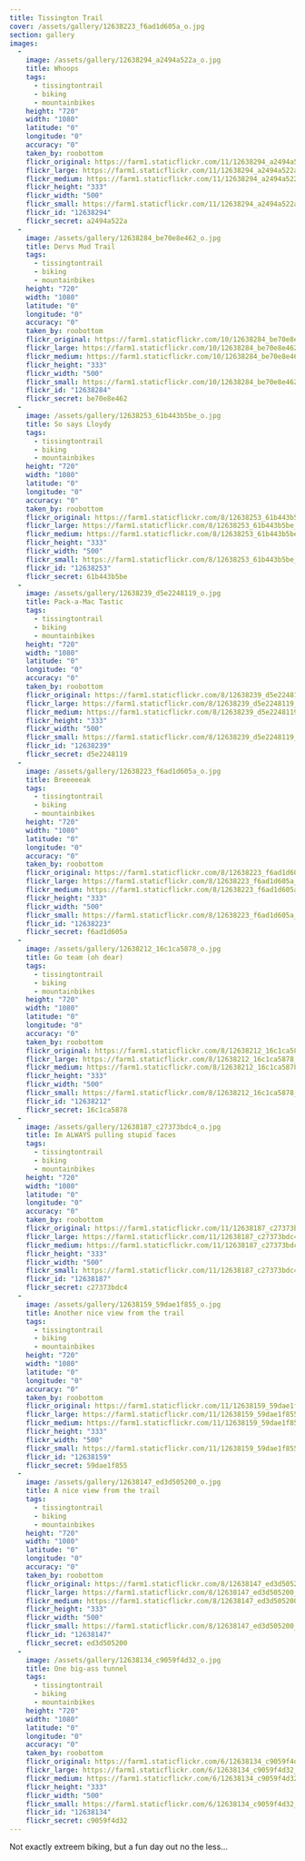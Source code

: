 ```yaml
---
title: Tissington Trail
cover: /assets/gallery/12638223_f6ad1d605a_o.jpg
section: gallery
images:
  - 
    image: /assets/gallery/12638294_a2494a522a_o.jpg
    title: Whoops
    tags:
      - tissingtontrail
      - biking
      - mountainbikes
    height: "720"
    width: "1080"
    latitude: "0"
    longitude: "0"
    accuracy: "0"
    taken_by: roobottom
    flickr_original: https://farm1.staticflickr.com/11/12638294_a2494a522a_o.jpg
    flickr_large: https://farm1.staticflickr.com/11/12638294_a2494a522a_o.jpg
    flickr_medium: https://farm1.staticflickr.com/11/12638294_a2494a522a.jpg
    flickr_height: "333"
    flickr_width: "500"
    flickr_small: https://farm1.staticflickr.com/11/12638294_a2494a522a_m.jpg
    flickr_id: "12638294"
    flickr_secret: a2494a522a
  - 
    image: /assets/gallery/12638284_be70e8e462_o.jpg
    title: Dervs Mud Trail
    tags:
      - tissingtontrail
      - biking
      - mountainbikes
    height: "720"
    width: "1080"
    latitude: "0"
    longitude: "0"
    accuracy: "0"
    taken_by: roobottom
    flickr_original: https://farm1.staticflickr.com/10/12638284_be70e8e462_o.jpg
    flickr_large: https://farm1.staticflickr.com/10/12638284_be70e8e462_o.jpg
    flickr_medium: https://farm1.staticflickr.com/10/12638284_be70e8e462.jpg
    flickr_height: "333"
    flickr_width: "500"
    flickr_small: https://farm1.staticflickr.com/10/12638284_be70e8e462_m.jpg
    flickr_id: "12638284"
    flickr_secret: be70e8e462
  - 
    image: /assets/gallery/12638253_61b443b5be_o.jpg
    title: So says Lloydy
    tags:
      - tissingtontrail
      - biking
      - mountainbikes
    height: "720"
    width: "1080"
    latitude: "0"
    longitude: "0"
    accuracy: "0"
    taken_by: roobottom
    flickr_original: https://farm1.staticflickr.com/8/12638253_61b443b5be_o.jpg
    flickr_large: https://farm1.staticflickr.com/8/12638253_61b443b5be_o.jpg
    flickr_medium: https://farm1.staticflickr.com/8/12638253_61b443b5be.jpg
    flickr_height: "333"
    flickr_width: "500"
    flickr_small: https://farm1.staticflickr.com/8/12638253_61b443b5be_m.jpg
    flickr_id: "12638253"
    flickr_secret: 61b443b5be
  - 
    image: /assets/gallery/12638239_d5e2248119_o.jpg
    title: Pack-a-Mac Tastic
    tags:
      - tissingtontrail
      - biking
      - mountainbikes
    height: "720"
    width: "1080"
    latitude: "0"
    longitude: "0"
    accuracy: "0"
    taken_by: roobottom
    flickr_original: https://farm1.staticflickr.com/8/12638239_d5e2248119_o.jpg
    flickr_large: https://farm1.staticflickr.com/8/12638239_d5e2248119_o.jpg
    flickr_medium: https://farm1.staticflickr.com/8/12638239_d5e2248119.jpg
    flickr_height: "333"
    flickr_width: "500"
    flickr_small: https://farm1.staticflickr.com/8/12638239_d5e2248119_m.jpg
    flickr_id: "12638239"
    flickr_secret: d5e2248119
  - 
    image: /assets/gallery/12638223_f6ad1d605a_o.jpg
    title: Breeeeeak
    tags:
      - tissingtontrail
      - biking
      - mountainbikes
    height: "720"
    width: "1080"
    latitude: "0"
    longitude: "0"
    accuracy: "0"
    taken_by: roobottom
    flickr_original: https://farm1.staticflickr.com/8/12638223_f6ad1d605a_o.jpg
    flickr_large: https://farm1.staticflickr.com/8/12638223_f6ad1d605a_o.jpg
    flickr_medium: https://farm1.staticflickr.com/8/12638223_f6ad1d605a.jpg
    flickr_height: "333"
    flickr_width: "500"
    flickr_small: https://farm1.staticflickr.com/8/12638223_f6ad1d605a_m.jpg
    flickr_id: "12638223"
    flickr_secret: f6ad1d605a
  - 
    image: /assets/gallery/12638212_16c1ca5878_o.jpg
    title: Go team (oh dear)
    tags:
      - tissingtontrail
      - biking
      - mountainbikes
    height: "720"
    width: "1080"
    latitude: "0"
    longitude: "0"
    accuracy: "0"
    taken_by: roobottom
    flickr_original: https://farm1.staticflickr.com/8/12638212_16c1ca5878_o.jpg
    flickr_large: https://farm1.staticflickr.com/8/12638212_16c1ca5878_o.jpg
    flickr_medium: https://farm1.staticflickr.com/8/12638212_16c1ca5878.jpg
    flickr_height: "333"
    flickr_width: "500"
    flickr_small: https://farm1.staticflickr.com/8/12638212_16c1ca5878_m.jpg
    flickr_id: "12638212"
    flickr_secret: 16c1ca5878
  - 
    image: /assets/gallery/12638187_c27373bdc4_o.jpg
    title: Im ALWAYS pulling stupid faces
    tags:
      - tissingtontrail
      - biking
      - mountainbikes
    height: "720"
    width: "1080"
    latitude: "0"
    longitude: "0"
    accuracy: "0"
    taken_by: roobottom
    flickr_original: https://farm1.staticflickr.com/11/12638187_c27373bdc4_o.jpg
    flickr_large: https://farm1.staticflickr.com/11/12638187_c27373bdc4_o.jpg
    flickr_medium: https://farm1.staticflickr.com/11/12638187_c27373bdc4.jpg
    flickr_height: "333"
    flickr_width: "500"
    flickr_small: https://farm1.staticflickr.com/11/12638187_c27373bdc4_m.jpg
    flickr_id: "12638187"
    flickr_secret: c27373bdc4
  - 
    image: /assets/gallery/12638159_59dae1f855_o.jpg
    title: Another nice view from the trail
    tags:
      - tissingtontrail
      - biking
      - mountainbikes
    height: "720"
    width: "1080"
    latitude: "0"
    longitude: "0"
    accuracy: "0"
    taken_by: roobottom
    flickr_original: https://farm1.staticflickr.com/11/12638159_59dae1f855_o.jpg
    flickr_large: https://farm1.staticflickr.com/11/12638159_59dae1f855_o.jpg
    flickr_medium: https://farm1.staticflickr.com/11/12638159_59dae1f855.jpg
    flickr_height: "333"
    flickr_width: "500"
    flickr_small: https://farm1.staticflickr.com/11/12638159_59dae1f855_m.jpg
    flickr_id: "12638159"
    flickr_secret: 59dae1f855
  - 
    image: /assets/gallery/12638147_ed3d505200_o.jpg
    title: A nice view from the trail
    tags:
      - tissingtontrail
      - biking
      - mountainbikes
    height: "720"
    width: "1080"
    latitude: "0"
    longitude: "0"
    accuracy: "0"
    taken_by: roobottom
    flickr_original: https://farm1.staticflickr.com/8/12638147_ed3d505200_o.jpg
    flickr_large: https://farm1.staticflickr.com/8/12638147_ed3d505200_o.jpg
    flickr_medium: https://farm1.staticflickr.com/8/12638147_ed3d505200.jpg
    flickr_height: "333"
    flickr_width: "500"
    flickr_small: https://farm1.staticflickr.com/8/12638147_ed3d505200_m.jpg
    flickr_id: "12638147"
    flickr_secret: ed3d505200
  - 
    image: /assets/gallery/12638134_c9059f4d32_o.jpg
    title: One big-ass tunnel
    tags:
      - tissingtontrail
      - biking
      - mountainbikes
    height: "720"
    width: "1080"
    latitude: "0"
    longitude: "0"
    accuracy: "0"
    taken_by: roobottom
    flickr_original: https://farm1.staticflickr.com/6/12638134_c9059f4d32_o.jpg
    flickr_large: https://farm1.staticflickr.com/6/12638134_c9059f4d32_o.jpg
    flickr_medium: https://farm1.staticflickr.com/6/12638134_c9059f4d32.jpg
    flickr_height: "333"
    flickr_width: "500"
    flickr_small: https://farm1.staticflickr.com/6/12638134_c9059f4d32_m.jpg
    flickr_id: "12638134"
    flickr_secret: c9059f4d32
---
```

Not exactly extreem biking, but a fun day out no the less...